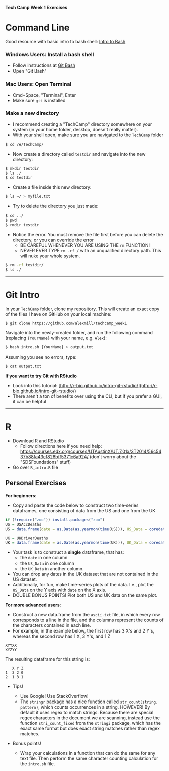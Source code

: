 **Tech Camp Week 1 Exercises**

# Command Line

Good resource with basic intro to bash shell: [Intro to Bash](https://programminghistorian.org/lessons/intro-to-bash)

### Windows Users: Install a bash shell
- Follow instructions at [Git Bash](https://git-for-windows.github.io/)
- Open "Git Bash"

### Mac Users: Open Terminal
- Cmd+Space, "Terminal", Enter
- Make sure `git` is installed

### Make a new directory

- I recommend creating a "TechCamp" directory somewhere on your system (in your home folder, desktop, doesn't really matter).
- With your shell open, make sure you are navigated to the `TechCamp` folder

```bash
$ cd /e/TechCamp/
```

- Now create a directory called `testdir` and navigate into the new directory:

```bash
$ mkdir testdir
$ ls ./
$ cd testdir
```

- Create a file inside this new directory:

```bash
$ ls ~/ > myfile.txt
```

- Try to delete the directory you just made:

```bash
$ cd ../
$ pwd
$ rmdir testdir
```

- Notice the error. You must remove the file first before you can delete the directory, or you can override the error
    - BE CAREFUL WHENEVER YOU ARE USING THE `rm` FUNCTION!
    - NEVER EVER TYPE `rm -rf /` with an unqualified directory path. This will nuke your whole system.
    
```bash
$ rm -rf testdir/
$ ls ./
```

---

# Git Intro

In your `TechCamp` folder, clone my repository. This will create an exact copy of the files I have on GitHub on your local machine:


```bash
$ git clone https://github.com/alexmill/techcamp_week1
```

Navigate into the newly-created folder, and run the following command (replacing `{YourName}` with your name, e.g. `Alex`):

```bash
$ bash intro.sh {YourName} > output.txt
```

Assuming you see no errors, type:

```bash
$ cat output.txt
```

**If you want to try Git with RStudio**
- Look into this tutorial: [http://r-bio.github.io/intro-git-rstudio/](http://r-bio.github.io/intro-git-rstudio/)
- There aren't a ton of benefits over using the CLI, but if you prefer a GUI, it can be helpful

---

# R

- Download R and RStudio
    - Follow directions here if you need help: https://courses.edx.org/courses/UTAustinX/UT.7.01x/3T2014/56c5437b88fa43cf828bff5371c6a924/ (don't worry about the "SDSFoundations" stuff)
- Go over `R_intro.R` file

## Personal Exercises

**For beginners**:
- Copy and paste the code below to construct two time-series dataframes, one consisting of data from the US and one from the UK

```R
if (!require("zoo")) install.packages("zoo")
US = USAccDeaths
US = data.frame(date = as.Date(as.yearmon(time(US))), US_Data = coredata(US))

UK = UKDriverDeaths
UK = data.frame(date = as.Date(as.yearmon(time(UK))), UK_Data = coredata(UK))
```
- Your task is to construct a **single** dataframe, that has:
    - the `date` in one column
    - the `US_Data` in one column
    - the `UK_Data` in another column. 
- You can drop any dates in the UK dataset that are not contained in the US dataset.
- Additionally, for fun, make time-series plots of the data. I.e., plot the `US_Data` on the Y axis with `date` on the X axis.
- DOUBLE BONUS POINTS! Plot both US and UK data on the same plot.

**For more advanced users**:
- Construct a new data.frame from the `ascii.txt` file, in which every row corresponds to a line in the file, and the columns represent the counts of the characters contained in each line.
- For example, in the example below, the first row has 3 X's and 2 Y's, whereas the second row has 1 X, 3 Y's, and 1 Z

```
XYYXX    
XYZYY 
``` 

The resulting dataframe for this string is:

```
   X Y Z
1  3 2 0
2  1 3 1
```
- Tips!
    - Use Google! Use StackOverflow!
    - The `stringr` package has a nice function called `str_count(string, pattern)`, which counts occurrences in a string. HOWEVER! By default it uses regex to match strings. Because there are special regex characters in the document we are scanning, instead use the function `stri_count_fixed` from the `stringi` package, which has the exact same format but does exact string matches rather than regex matches.

- Bonus points!
    - Wrap your calculations in a function that can do the same for any text file. Then perform the same character counting calculation for the `intro.sh` file.



